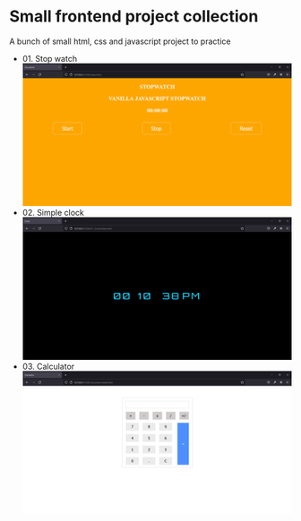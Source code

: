 <h1>Small frontend project collection</h1>
<p>A bunch of small html, css and javascript project to practice </p>
<ul>
  <li>01. Stop watch
    <img src="./previewImage/01stopwatch.png">
  </li>
  <li>02. Simple clock
    <img src="./previewImage/02clock.png">
  </li>
  <li>03. Calculator
    <img src="./previewImage/03calculator.png">
  </li>
</ul>
